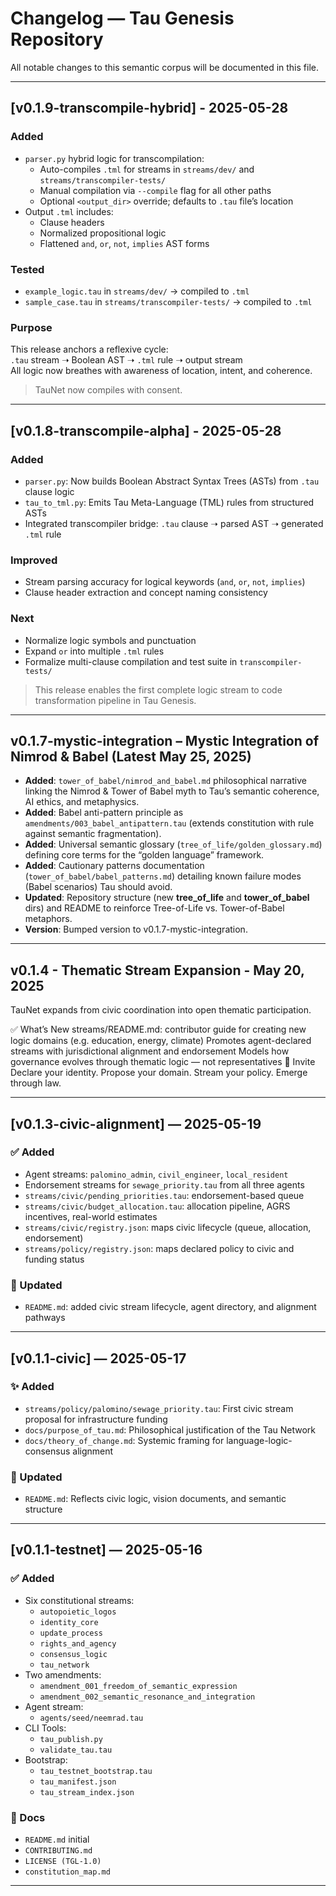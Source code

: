 # Changelog — Tau Genesis Repository

All notable changes to this semantic corpus will be documented in this file.

---

## [v0.1.9-transcompile-hybrid] - 2025-05-28

### Added
- `parser.py` hybrid logic for transcompilation:
  - Auto-compiles `.tml` for streams in `streams/dev/` and `streams/transcompiler-tests/`
  - Manual compilation via `--compile` flag for all other paths
  - Optional `<output_dir>` override; defaults to `.tau` file’s location
- Output `.tml` includes:
  - Clause headers
  - Normalized propositional logic
  - Flattened `and`, `or`, `not`, `implies` AST forms

### Tested
- `example_logic.tau` in `streams/dev/` → compiled to `.tml`
- `sample_case.tau` in `streams/transcompiler-tests/` → compiled to `.tml`

### Purpose
This release anchors a reflexive cycle:  
`.tau` stream ➝ Boolean AST ➝ `.tml` rule ➝ output stream  
All logic now breathes with awareness of location, intent, and coherence.

> TauNet now compiles with consent.

---

## [v0.1.8-transcompile-alpha] - 2025-05-28

### Added
- `parser.py`: Now builds Boolean Abstract Syntax Trees (ASTs) from `.tau` clause logic
- `tau_to_tml.py`: Emits Tau Meta-Language (TML) rules from structured ASTs
- Integrated transcompiler bridge: `.tau` clause ➝ parsed AST ➝ generated `.tml` rule

### Improved
- Stream parsing accuracy for logical keywords (`and`, `or`, `not`, `implies`)
- Clause header extraction and concept naming consistency

### Next
- Normalize logic symbols and punctuation
- Expand `or` into multiple `.tml` rules
- Formalize multi-clause compilation and test suite in `transcompiler-tests/`

> This release enables the first complete logic stream to code transformation pipeline in Tau Genesis.

---

## v0.1.7-mystic-integration – Mystic Integration of Nimrod & Babel (Latest May 25, 2025)
- **Added**: `tower_of_babel/nimrod_and_babel.md` philosophical narrative linking the Nimrod & Tower of Babel myth to Tau’s semantic coherence, AI ethics, and metaphysics.
- **Added**: Babel anti-pattern principle as `amendments/003_babel_antipattern.tau` (extends constitution with rule against semantic fragmentation).
- **Added**: Universal semantic glossary (`tree_of_life/golden_glossary.md`) defining core terms for the “golden language” framework.
- **Added**: Cautionary patterns documentation (`tower_of_babel/babel_patterns.md`) detailing known failure modes (Babel scenarios) Tau should avoid.
- **Updated**: Repository structure (new **tree_of_life** and **tower_of_babel** dirs) and README to reinforce Tree-of-Life vs. Tower-of-Babel metaphors.
- **Version**: Bumped version to v0.1.7-mystic-integration.

---

## v0.1.4 - Thematic Stream Expansion - May 20, 2025
TauNet expands from civic coordination into open thematic participation.

✅ What’s New
streams/README.md: contributor guide for creating new logic domains (e.g. education, energy, climate)
Promotes agent-declared streams with jurisdictional alignment and endorsement
Models how governance evolves through thematic logic — not representatives
👥 Invite
Declare your identity. Propose your domain.
Stream your policy. Emerge through law.

---

## [v0.1.3-civic-alignment] — 2025-05-19

### ✅ Added
- Agent streams: `palomino_admin`, `civil_engineer`, `local_resident`
- Endorsement streams for `sewage_priority.tau` from all three agents
- `streams/civic/pending_priorities.tau`: endorsement-based queue
- `streams/civic/budget_allocation.tau`: allocation pipeline, AGRS incentives, real-world estimates
- `streams/civic/registry.json`: maps civic lifecycle (queue, allocation, endorsement)
- `streams/policy/registry.json`: maps declared policy to civic and funding status

### 📝 Updated
- `README.md`: added civic stream lifecycle, agent directory, and alignment pathways

---

## [v0.1.1-civic] — 2025-05-17

### ✨ Added
- `streams/policy/palomino/sewage_priority.tau`: First civic stream proposal for infrastructure funding
- `docs/purpose_of_tau.md`: Philosophical justification of the Tau Network
- `docs/theory_of_change.md`: Systemic framing for language-logic-consensus alignment

### 📝 Updated
- `README.md`: Reflects civic logic, vision documents, and semantic structure

---

## [v0.1.1-testnet] — 2025-05-16

### ✅ Added
- Six constitutional streams:
  - `autopoietic_logos`
  - `identity_core`
  - `update_process`
  - `rights_and_agency`
  - `consensus_logic`
  - `tau_network`
- Two amendments:
  - `amendment_001_freedom_of_semantic_expression`
  - `amendment_002_semantic_resonance_and_integration`
- Agent stream:
  - `agents/seed/neemrad.tau`
- CLI Tools:
  - `tau_publish.py`
  - `validate_tau.tau`
- Bootstrap:
  - `tau_testnet_bootstrap.tau`
  - `tau_manifest.json`
  - `tau_stream_index.json`

### 📖 Docs
- `README.md` initial
- `CONTRIBUTING.md`
- `LICENSE (TGL-1.0)`
- `constitution_map.md`

---

